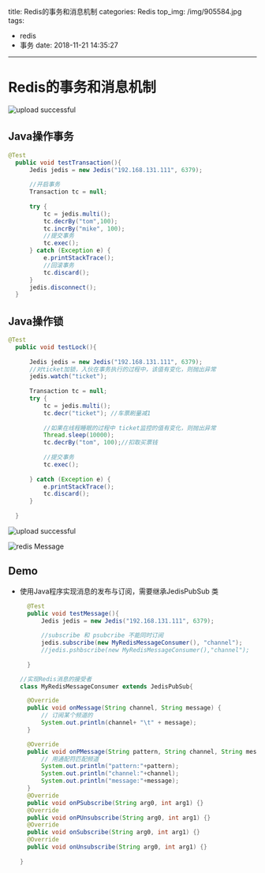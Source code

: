 title: Redis的事务和消息机制
categories: Redis
top_img: /img/905584.jpg
tags:
  - redis
  - 事务
date: 2018-11-21 14:35:27
---
# Redis的事务和消息机制


![upload successful](/images/pasted-2.png)
<!-- more -->
## Java操作事务

  ```Java
  @Test
  	public void testTransaction(){
  		Jedis jedis = new Jedis("192.168.131.111", 6379);
  		
  		//开启事务
  		Transaction tc = null;
  		
  		try {
  			tc = jedis.multi();
  			tc.decrBy("tom",100);
  			tc.incrBy("mike", 100);
  			//提交事务
  			tc.exec();
  		} catch (Exception e) {
  			e.printStackTrace();
  			//回滚事务
  			tc.discard();
  		}
  		jedis.disconnect();
  	}
  ```

## Java操作锁

  ```Java
  @Test
  	public void testLock(){
  		
  		Jedis jedis = new Jedis("192.168.131.111", 6379);
  		//对ticket加锁，入伙在事务执行的过程中，该值有变化，则抛出异常
  		jedis.watch("ticket");
  		
  		Transaction tc = null;
  		try {
  			tc = jedis.multi();
  			tc.decr("ticket"); //车票刷量减1
  			
  			//如果在线程睡眠的过程中 ticket监控的值有变化，则抛出异常
  			Thread.sleep(10000);
  			tc.decrBy("tom", 100);//扣取买票钱
  			
  			//提交事务
  			tc.exec();
  			
  		} catch (Exception e) {
  			e.printStackTrace();
  			tc.discard();
  		}
  		
  	}
  ```


![upload successful](/images/pasted-3.png)

![redis Message](/images/pasted-4.png)

## Demo

* 使用Java程序实现消息的发布与订阅，需要继承JedisPubSub 类

  ```Java
  	@Test
  	public void testMessage(){
  		Jedis jedis = new Jedis("192.168.131.111", 6379);
  		
  		//subscribe 和 psubcribe 不能同时订阅
  		jedis.subscribe(new MyRedisMessageConsumer(), "channel");
  		//jedis.pshbscribe(new MyRedisMessageConsumer(),"channel");
  		
  	}	
  ```

  ```Java
  //实现Redis消息的接受者
  class MyRedisMessageConsumer extends JedisPubSub{

  	@Override
  	public void onMessage(String channel, String message) {
  		// 订阅某个频道的
  		System.out.println(channel+ "\t" + message);
  	}

  	@Override
  	public void onPMessage(String pattern, String channel, String message) {
  		// 用通配符匹配频道
  		System.out.println("pattern:"+pattern);
  		System.out.println("channel:"+channel);
  		System.out.println("message:"+message);
  	}
  	@Override
  	public void onPSubscribe(String arg0, int arg1) {}
  	@Override
  	public void onPUnsubscribe(String arg0, int arg1) {}
  	@Override
  	public void onSubscribe(String arg0, int arg1) {}
  	@Override
  	public void onUnsubscribe(String arg0, int arg1) {}
  	
  }
  ```